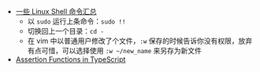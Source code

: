 - [一些 Linux Shell 命令汇总](https://plantegg.github.io/2017/01/01/top_linux_commands/)
	- 以 `sudo` 运行上条命令：`sudo !!`
	- 切换回上一个目录：`cd -`
	- 在 vim 中以普通用户修改了个文件，`:w` 保存的时候告诉你没有权限，放弃有点可惜，可以选择使用 `:w ~/new_name` 来另存为新文件
- [Assertion Functions in TypeScript](https://mariusschulz.com/blog/assertion-functions-in-typescript)